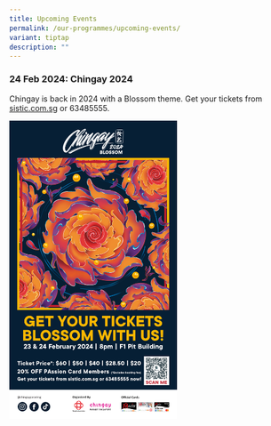 ```yaml
---
title: Upcoming Events
permalink: /our-programmes/upcoming-events/
variant: tiptap
description: ""
---
```

<h3><strong>24 Feb 2024: Chingay 2024</strong></h3><p>Chingay is back in 2024 with a Blossom theme. Get your tickets from <a href="http://sistic.com.sg" rel="noopener noreferrer nofollow" target="_blank">sistic.com.sg</a> or 63485555.</p><div class="isomer-image-wrapper"><img style="width: 60%;" height="auto" width="100%" alt="" src="/images/Chingay_2024_Poster.jpg"></div><p></p>